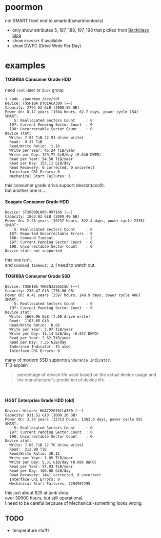 # poormon
not SMART front end to smartctl(smartmontools)
- only show attributes 5, 187, 188, 197, 198 that picked from [Backblaze blog](https://www.backblaze.com/blog/what-smart-stats-indicate-hard-drive-failures/)
- show `devstat` if available
- show DWPD (Drive Write Per Day)


# examples

#### TOSHIBA Consumer Grade HDD
need `root` user or `disk` group
```
$ sudo ./poormon /dev/sdf
Device: TOSHIBA DT01ACA300 (~~)
Capacity: 2794.52 GiB (3000.59 GB)
Power On: 0.17 years (1504 hours, 62.7 days, power cycle 154)
SMART:
    5: Reallocated Sectors Count     : 0
  197: Current Pending Sector Count  : 0
  198: Uncorrectable Sector Count    : 0
Device stat:
  Write: 7.94 TiB (2.91 drive write)
  Read:  9.37 TiB
  Read/Write Ratio:  1.18
  Write per Year: 46.24 TiB/year
  Write per Day: 129.72 GiB/day (0.046 DWPD)
  Read per Year: 54.58 TiB/year
  Read per Day: 153.11 GiB/day
  Read Recovery: 0 corrected, 0 uncorrect
  Interface CRC Errors: 0
  Mechanical Start Failures: 6
```
this consumer grade drive support devstat(cool!).<br>
but another one is ...

#### Seagate Consumer Grade HDD
```
Device: ST2000DL003-9VT166 (~~)
Capacity: 1863.02 GiB (2000.40 GB)
Power On: 2.25 years (19737 hours, 822.4 days, power cycle 2376)
SMART:
    5: Reallocated Sectors Count     : 0
  187: Reported Uncorrectable Errors : 0
  188: Command Timeout               : 2
  197: Current Pending Sector Count  : 0
  198: Uncorrectable Sector Count    : 0
Device stat: not supported
```
this one isn't.<br>
and `Command Timeout: 2`, I need to watch out.

#### TOSHIBA Consumer Grade SSD
```
Device: TOSHIBA THNSNJ256GCSU (~~)
Capacity: 238.47 GiB (256.06 GB)
Power On: 0.41 years (3597 hours, 149.9 days, power cycle 406)
SMART:
    5: Reallocated Sectors Count     : 0
  197: Current Pending Sector Count  : 0
Device stat:
  Write: 1669.96 GiB (7.00 drive write)
  Read:  1103.65 GiB
  Read/Write Ratio:  0.66
  Write per Year: 3.97 TiB/year
  Write per Day: 11.14 GiB/day (0.047 DWPD)
  Read per Year: 2.62 TiB/year
  Read per Day: 7.36 GiB/day
  Endurance Indicator: 1% used
  Interface CRC Errors: 0
```
many of modern SSD supports `Endurance Indicator`.<br>
T13 explain
> percentage of device life used based on the actual device usage and the manufacturer's prediction of device life.
<br>

#### HGST Enterprise Grade HDD (old)
```
Device: Hitachi HUA722010CLA330 (~~)
Capacity: 931.51 GiB (1000.20 GB)
Power On: 3.73 years (32713 hours, 1363.0 days, power cycle 50)
SMART:
    5: Reallocated Sectors Count     : 0
  197: Current Pending Sector Count  : 0
  198: Uncorrectable Sector Count    : 0
Device stat:
  Write: 7.06 TiB (7.76 drive write)
  Read:  212.98 TiB
  Read/Write Ratio: 30.15
  Write per Year: 1.89 TiB/year
  Write per Day: 5.31 GiB/day (0.006 DWPD)
  Read per Year: 57.03 TiB/year
  Read per Day: 160.00 GiB/day
  Read Recovery: 1441 corrected, 0 uncorrect
  Interface CRC Errors: 0
  Mechanical Start Failures: 4294967295
```
this just about $25 at junk shop.<br>
over 30000 hours, but still operational.<br>
I need to be careful because of Mechanical-something looks wrong.

## TODO

- temperature stuff?



